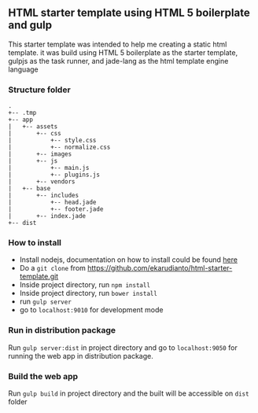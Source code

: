 ## HTML starter template using HTML 5 boilerplate and gulp

This starter template was intended to help me creating a static html template. it was build using HTML 5 boilerplate as the starter template, gulpjs as the task runner, and jade-lang as the html template engine language

### Structure folder

```
.
+-- .tmp
+-- app
|   +-- assets
|       +-- css
|           +-- style.css
|           +-- normalize.css
|       +-- images
|       +-- js
|           +-- main.js
|           +-- plugins.js
|       +-- vendors
|   +-- base
|       +-- includes
|           +-- head.jade
|           +-- footer.jade
|       +-- index.jade
+-- dist
```

### How to install

 - Install nodejs, documentation on how to install could be found [here](https://nodejs.org/)
 - Do a ```git clone``` from https://github.com/ekarudianto/html-starter-template.git
 - Inside project directory, run ```npm install```
 - Inside project directory, run ```bower install```
 - run ```gulp server```
 - go to ```localhost:9010``` for development mode

### Run in distribution package

Run ```gulp server:dist``` in project directory and go to ```localhost:9050``` for running the web app in distribution package.

### Build the web app

Run ```gulp build``` in project directory and the built will be accessible on ```dist``` folder